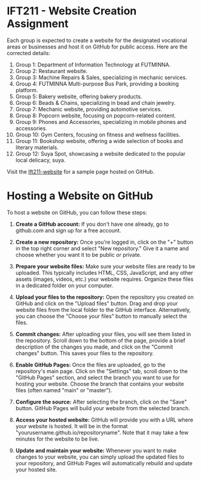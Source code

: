 # IFT211 - Website Creation Assignment

Each group is expected to create a website for the designated vocational areas or businesses and host it on GitHub for public access. Here are the corrected details:

1. Group 1: Department of Information Technology at FUTMINNA.
2. Group 2: Restaurant website.
3. Group 3: Machine Repairs & Sales, specializing in mechanic services.
4. Group 4: FUTMINNA Multi-purpose Bus Park, providing a booking platform.
5. Group 5: Bakery website, offering bakery products.
6. Group 6: Beads & Chains, specializing in bead and chain jewelry.
7. Group 7: Mechanic website, providing automotive services.
8. Group 8: Popcorn website, focusing on popcorn-related content.
9. Group 9: Phones and Accessories, specializing in mobile phones and accessories.
10. Group 10: Gym Centers, focusing on fitness and wellness facilities.
11. Group 11: Bookshop website, offering a wide selection of books and literary materials.
12. Group 12: Suya Spot, showcasing a website dedicated to the popular local delicacy, suya.

Visit the [Ift211-website](https://herbdukareem.github.io/ift211) for a sample page hosted on GitHub.

# Hosting a Website on GitHub

To host a website on GitHub, you can follow these steps:

1. **Create a GitHub account:** If you don't have one already, go to github.com and sign up for a free account.

2. **Create a new repository:** Once you're logged in, click on the "+" button in the top right corner and select "New repository." Give it a name and choose whether you want it to be public or private.

3. **Prepare your website files:** Make sure your website files are ready to be uploaded. This typically includes HTML, CSS, JavaScript, and any other assets (images, videos, etc.) your website requires. Organize these files in a dedicated folder on your computer.

4. **Upload your files to the repository:** Open the repository you created on GitHub and click on the "Upload files" button. Drag and drop your website files from the local folder to the GitHub interface. Alternatively, you can choose the "Choose your files" button to manually select the files.

5. **Commit changes:** After uploading your files, you will see them listed in the repository. Scroll down to the bottom of the page, provide a brief description of the changes you made, and click on the "Commit changes" button. This saves your files to the repository.

6. **Enable GitHub Pages:** Once the files are uploaded, go to the repository's main page. Click on the "Settings" tab, scroll down to the "GitHub Pages" section, and select the branch you want to use for hosting your website. Choose the branch that contains your website files (often named "main" or "master").

7. **Configure the source:** After selecting the branch, click on the "Save" button. GitHub Pages will build your website from the selected branch.

8. **Access your hosted website:** GitHub will provide you with a URL where your website is hosted. It will be in the format "yourusername.github.io/repositoryname". Note that it may take a few minutes for the website to be live.

9. **Update and maintain your website:** Whenever you want to make changes to your website, you can simply upload the updated files to your repository, and GitHub Pages will automatically rebuild and update your hosted site.

